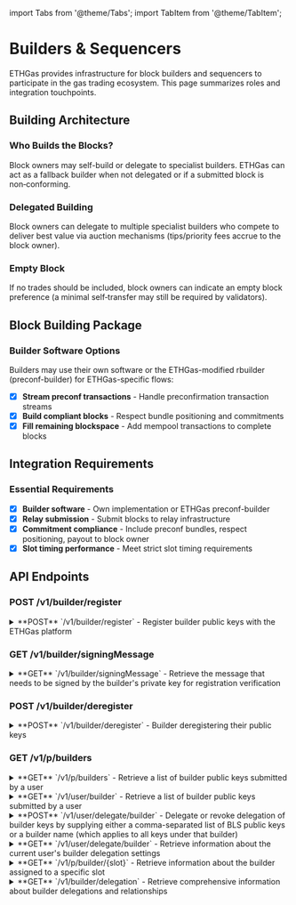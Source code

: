 import Tabs from '@theme/Tabs';
import TabItem from '@theme/TabItem';

<!-- ---
sidebar_position: 2
--- -->

# Builders & Sequencers

<!-- :::info Role scope
This page focuses on Builders. For Developers see [Overview](/docs/developers/overview). 
For Validators see [Validator Overview](/docs/validators/overview). 
::: -->

ETHGas provides infrastructure for block builders and sequencers to participate in the gas trading ecosystem. This page summarizes roles and integration touchpoints.

## Building Architecture

<div className="row">
  <div className="col col--4">
    <div className="feature-card">
      <h3>Who Builds the Blocks?</h3>
      <p>Block owners may self-build or delegate to specialist builders. ETHGas can act as a fallback builder when not delegated or if a submitted block is non‑conforming.</p>
    </div>
  </div>
  <div className="col col--4">
    <div className="feature-card">
      <h3>Delegated Building</h3>
      <p>Block owners can delegate to multiple specialist builders who compete to deliver best value via auction mechanisms (tips/priority fees accrue to the block owner).</p>
    </div>
  </div>
  <div className="col col--4">
    <div className="feature-card">
      <h3>Empty Block</h3>
      <p>If no trades should be included, block owners can indicate an empty block preference (a minimal self‑transfer may still be required by validators).</p>
    </div>
  </div>
</div>


## Block Building Package

<div className="feature-card">
  <h3>Builder Software Options</h3>
  <p>Builders may use their own software or the ETHGas-modified rbuilder (preconf-builder) for ETHGas-specific flows:</p>
  
  - [x] **Stream preconf transactions** - Handle preconfirmation transaction streams
  - [x] **Build compliant blocks** - Respect bundle positioning and commitments
  - [x] **Fill remaining blockspace** - Add mempool transactions to complete blocks
</div>

<!-- ### Resources

- **Preconf Builder (optional)**: <a href="https://github.com/ethgas-developer/preconf-builder" target="_blank" rel="noopener noreferrer">https://github.com/ethgas-developer/preconf-builder</a>
- **Builder Scripts**: <a href="https://github.com/ethgas-developer/ethgas-builder-scripts" target="_blank" rel="noopener noreferrer">https://github.com/ethgas-developer/ethgas-builder-scripts</a> -->


## Integration Requirements

<div className="feature-card">
  <h3>Essential Requirements</h3>
  
  - [x] **Builder software** - Own implementation or ETHGas preconf-builder
  - [x] **Relay submission** - Submit blocks to relay infrastructure
  - [x] **Commitment compliance** - Include preconf bundles, respect positioning, payout to block owner
  - [x] **Slot timing performance** - Meet strict slot timing requirements
</div>

## API Endpoints

<div className="api-endpoints-grid">

### POST /v1/builder/register

<details className="api-endpoint" id="post-v1builderregister">
<summary className="api-endpoint-header">
  <span className="api-method-post">**POST**</span> `/v1/builder/register` - Register builder public keys with the ETHGas platform
</summary>

**Code Example:**
<Tabs>
<TabItem value="http" label="HTTP" default>

```bash
curl -H "Authorization: Bearer {{access_token}}" -X POST /v1/builder/register?publicKeys=0x12345...,0x234134...&signatures=2asdfjghadg,xghlktdhj
```

</TabItem>
<TabItem value="python" label="Python">

```python
import requests

url = "https://mainnet.app.ethgas.com/api/v1/builder/register"

payload = {
    'publicKeys': '0x123456789abcdef...,0x234134...',
    'signatures': '2asdfjghadg,xghlktdhj'
}

headers = {
    'Authorization': 'Bearer <your-auth-token>',
    'Content-Type': 'application/json'
}

response = requests.post(url, headers=headers, params=payload)

print(response.text)
```

</TabItem>
</Tabs>


#### Request Parameters

| Parameter | Required | Type | Description |
|-----------|----------|------|-------------|
| publicKeys | Yes | string | Comma separated list of builder bls public key in hex |
| signatures | Yes | string | Comma separated list of bls signatures in hex |

#### Response Example

```json
{
    "success": true,
    "data": {
        "results": [
            {
                "publicKey": "0xa25addc4fc16f72ca667177d7a5533d4287b3574f0127ffc227095e90b0b1fd0dd48c421e04e613d2298fe4dac83a2a5",
                "result": {
                    "result": 0,
                    "description": "Success"
                }
            },
            {
                "publicKey": "0xaea551245bd0512de5222834db5f3bc9cba1a04a2e8f5de0d4fea843c9fee1af31bb9373ba6b9da08a0820f695c6ab6e",
                "result": {
                    "result": 0,
                    "description": "Success"
                }
            }
        ]
    }
}
```

#### Response Body

| Field | Type | Description |
|-------|------|-------------|
| success | boolean | Success status of the request |
| data | object | Response data container |
| └ results | object[] | Results of builder public key registrations |
| └└ publicKey | string | Public key in the registration |
| └└ result | object | Builder Registration Result |
| └└└ result | integer | Builder Registration Result Code |
| └└└ description | string | Builder Registration Result Description |


:::info
 Note: Please refer to [lookup table](/docs/reference/lookup-tables) to check the builder registration result enum
:::
</details>





### GET /v1/builder/signingMessage

<details className="api-endpoint" id="get-v1buildersigningmessage">
<summary className="api-endpoint-header">
  <span className="api-method-get">**GET**</span> `/v1/builder/signingMessage` - Retrieve the message that needs to be signed by the builder's private key for registration verification
</summary>

**Code Example:**
<Tabs>
<TabItem value="http" label="HTTP" default>


```bash
curl -H "Authorization: Bearer {{access_token}}" -X POST /v1/builder/signingMessage
```

</TabItem>
<TabItem value="python" label="Python">

```python
import requests

url = "https://mainnet.app.ethgas.com/api/v1/builder/signingMessage"

headers = {
    'Authorization': 'Bearer <your-auth-token>',
    'Content-Type': 'application/json'

}

response = requests.get(url, headers=headers)

print(response.text)
```

</TabItem>
</Tabs>


#### Response Example

```json
{
    "success": true,
    "data": {
        "message": {
            "eoaAddress": "0xd065335192d920ce2de4a88557f232943a901a9f"
        }
    }
}
```

#### Response Body

| Field | Type | Description |
|-------|------|-------------|
| success | boolean | Success status of the request |
| data | object | Response data container |
| └ message | object | Signing message |
| └└ eoaAddress | string | EOA address of current user |

</details>

### POST /v1/builder/deregister

<details className="api-endpoint" id="post-v1builderderegister">
<summary className="api-endpoint-header">
  <span className="api-method-post">**POST**</span> `/v1/builder/deregister` - Builder deregistering their public keys
</summary>

**Code Example:**
<Tabs>
<TabItem value="http" label="HTTP" default>

```bash
curl -H "Authorization: Bearer {{access_token}}" -X POST /v1/validator/deregister?publicKey=0x123423qtdgasdg...
```

</TabItem>
<TabItem value="python" label="Python">

```python
import requests

url = "https://mainnet.app.ethgas.com/api/v1/builder/deregister"

payload = {
    'publicKeys': '0x123456789abcdef...,0x234134...'
}

headers = {
    'Authorization': 'Bearer <your-auth-token>',
    'Content-Type': 'application/json'
}

response = requests.post(url, headers=headers, params=payload)

print(response.text)
```

</TabItem>
</Tabs>


#### Request Parameters

| Parameter | Required | Type | Description |
|-----------|----------|------|-------------|
| publicKeys | Yes | string | List of builder bls public keys in hex |

#### Response Example

```json
{
    "success": true
}
```

#### Response Body

| Field | Type | Description |
|-------|------|-------------|
| success | boolean | Success status of the request |
<!-- | data | object | Response data container |
| └ results | object[] | Results of builder public key deregistrations |
| └└ publicKey | string | Public key in the deregistration |
| └└ result | object | Builder Registration Result |
| └└└ result | integer | Builder Registration Result Code |
| └└└ description | string | Builder Registration Result Description | -->

</details>

### GET /v1/p/builders

<details className="api-endpoint" id="get-v1pbuilders">
<summary className="api-endpoint-header">
  <span className="api-method-get">**GET**</span> `/v1/p/builders` - Retrieve a list of builder public keys submitted by a user
</summary>

**Code Example:**
<Tabs>
<TabItem value="http" label="HTTP" default>

```bash
GET /v1/p/builders
```

#### Response Example

```json
{
    "success": true,
    "data": {
        "builders": {
            "whitelistedBuilders": {
                "btcs": [
                    "0x123456789abcdef...",
                    "0xfb3456789abcdef..."
                ]
            },
            "unnamedBuilders": [
                "0x123456789abcdef...",
                "0xfb3456789abcdef..."
            ],
            "fallbackBuilder": "0xlhadunabcdef..."
        }
    }
}
```

</TabItem>
<TabItem value="python" label="Python">

```python
import requests

url = "https://mainnet.app.ethgas.com/api/v1/p/builders"

headers = {
    'Authorization': 'Bearer <your-auth-token>'
}

response = requests.get(url, headers=headers)

print(response.text)
```

#### Response Example

```json
{
    "success": true,
    "data": {
        "builders": {
            "whitelistedBuilders": {
                "btcs": [
                    "0x123456789abcdef...",
                    "0xfb3456789abcdef..."
                ]
            },
            "unnamedBuilders": [
                "0x123456789abcdef...",
                "0xfb3456789abcdef..."
            ],
            "fallbackBuilder": "0xlhadunabcdef..."
        }
    }
}
```

</TabItem>
</Tabs>

#### Response Body

| Field | Type | Description |
|-------|------|-------------|
| success | boolean | Success status of the request|
| data | object | Response data container |
| └ builders | object | List of builder objects |
| └└ whitelistedBuilders | object | Array of builder objects |
| └└└ unnamedBuilders | list | List of public key of unnamed builder in hex|
| └└└ fallbackBuilder | string | Public key of the ETHGAS fallback builder in hex|

</details>

<details className="api-endpoint" id="get-user-builder">
<summary className="api-endpoint-header">
  <span className="api-method-get">**GET**</span> `/v1/user/builder` - Retrieve a list of builder public keys submitted by a user
</summary>

**Code Example:**
<Tabs>
<TabItem value="http" label="HTTP" default>

```bash
GET /v1/user/builder
```

</TabItem>
<TabItem value="python" label="Python">

```python
import requests

url = "https://mainnet.app.ethgas.com/api/v1/user/builder"


response = requests.get(url, headers=headers)

print(response.text)
```

</TabItem>
</Tabs>


#### Response Example

```json
{
    "success": true,
    "data": {
        "builders": [
            "0xa25addc4fc16f72ca667177d7a5533d4287b3574f0127ffc227095e90b0b1fd0dd48c421e04e613d2298fe4dac83a2a5",
            "0xa6745dd64a0a393497d5a7d4904b613aa386f47eb2e3617cf791f059291f2812683305a4bd562d63ec15990b67795e2a",
            "0xaea551245bd0512de5222834db5f3bc9cba1a04a2e8f5de0d4fea843c9fee1af31bb9373ba6b9da08a0820f695c6ab6e"
        ]
    }
}
```

#### Response Body

| Field | Type | Description |
|-------|------|-------------|
| success | boolean | Success status of the request |
| data | object | Response data container |
| └ builders | string[] | List of builder bls keys.
 |

</details>

<details className="api-endpoint" id="post-user-delegate-builder">
<summary className="api-endpoint-header">
  <span className="api-method-post">**POST**</span> `/v1/user/delegate/builder` - Delegate or revoke delegation of builder keys by supplying either a comma-separated list of BLS public keys or a builder name (which applies to all keys under that builder)
</summary>

**Code Example:**
<Tabs>
<TabItem value="http" label="HTTP" default>

```bash
curl -H "Authorization: Bearer {{access_token}}" -X POST /v1/user/delegate/builder?publicKeys=0x12345...,0x2df345...&enable=true
```

</TabItem>
<TabItem value="python" label="Python">

```python
import requests

url = "https://mainnet.app.ethgas.com/api/v1/user/delegate/builder"

payload = {
    'publicKeys': '0x123456789abcdef...,0x2df345...',
    'enable': true
}

headers = {
    'Authorization': 'Bearer <your-auth-token>',
    'Content-Type': 'application/json'
}

response = requests.post(url, headers=headers, params=payload)

print(response.text)
```

</TabItem>
</Tabs>


#### Request Parameters

| Parameter | Required | Type | Description |
|-----------|----------|------|-------------|
| publicKeys | No | string | Builder's BLS public key to delegate to |
| builderName| No | string | Builder name |
| enable | Yes | boolean | Delegate or revoke builder delegation.| 

#### Response Example

```json
{
    "success": true
}
```

#### Response Body

| Field | Type | Description |
|-------|------|-------------|
| success | boolean | Success status of the request |


:::note
Note: User needs to delegate a new builder 2 seconds before the market close in order to be effective in that epoch.
:::

</details>

<details className="api-endpoint" id="get-user-delegate-builder">
<summary className="api-endpoint-header">
  <span className="api-method-get">**GET**</span> `/v1/user/delegate/builder` - Retrieve information about the current user's builder delegation settings
</summary>

**Code Example:**
<Tabs>
<TabItem value="http" label="HTTP" default>
```bash
curl -H "Authorization: Bearer {{access_token}}" -X GET /v1/user/delegate/builder
```

</TabItem>
<TabItem value="python" label="Python">

```python
import requests

url = "https://mainnet.app.ethgas.com/api/v1/user/delegate/builder"

headers = {
    'Authorization': 'Bearer <your-auth-token>',
    'Content-Type': 'application/json'

}

response = requests.get(url, headers=headers)

print(response.text)
```

</TabItem>
</Tabs>


#### Response Example

```json
{
    "success": true,
    "data": {
        "delegatedBuilders": [
            "0x123456789abcdef...",
            "0xfb3456789abcdef..."
        ]
    }
}
```

#### Response Body

| Field | Type | Description |
|-------|------|-------------|
| success | boolean | Success status of the request |
| data | object | Response data container |
| └ delegatedBuilders | string[] | The delegated builder public key |

</details>

<details className="api-endpoint" id="get-p-builder-slot">
<summary className="api-endpoint-header">
  <span className="api-method-get">**GET**</span> `/v1/p/builder/{slot}` - Retrieve information about the builder assigned to a specific slot
</summary>

**Code Example:**
<Tabs>
<TabItem value="http" label="HTTP" default>

```bash
GET /v1/p/builder/123
```

</TabItem>
<TabItem value="python" label="Python">

```python
import requests

url = "https://mainnet.app.ethgas.com/api/v1/p/builder/123"


response = requests.get(url, headers=headers)

print(response.text)
```

</TabItem>
</Tabs>


#### Path Parameters

| Parameter | Required | Type | Description |
|-----------|----------|------|-------------|
| slot | YES | integer | The Slot ID to query the builder |

#### Response Example

```json
{
    "success" : true,
    "data": {
        "slot": 123,
        "builders": [
            "0x123456789abcdef...",
            "0x156256789ad4fef..."
        ],
        "fallbackBuilder": "0xdsfa56789abcdef..."
    }
}
```

#### Response Body

| Field | Type | Description |
|-------|------|-------------|
| success | boolean | Success status of the request |
| data | object | Response data container |
| └ slot | integer | The slot number |
| └ builders | string[] | List of available builder keys for the queried slot |
| └ fallbackBuilder | string | Public key of the fallback builder in hexadecimal format|


</details>

<details className="api-endpoint" id="get-builder-delegation">
<summary className="api-endpoint-header">
  <span className="api-method-get">**GET**</span> `/v1/builder/delegation` - Retrieve comprehensive information about builder delegations and relationships
</summary>

**Code Example:**
<Tabs>
<TabItem value="http" label="HTTP" default>

```bash
curl -H "Authorization: Bearer {{access_token}}" -X GET /v1/builder/delegation
```

</TabItem>
<TabItem value="python" label="Python">

```python
import requests

url = "https://mainnet.app.ethgas.com/api/v1/builder/delegation"

headers = {
    'Authorization': 'Bearer <your-auth-token>',
    'Content-Type': 'application/json'

}

response = requests.get(url, headers=headers)

print(response.text)
```

</TabItem>
</Tabs>

#### Response Example

```json
{
    "success": true,
    "data": {
        "builderDelegations": {
            "0xefefdffaddfeefef000...": ["0xabadba...", "0x2asdfadv..."],
            "0xdfg2345dfg0efefdffa...": ["0x58de13...", "0x2ab05ed1..."]
        }
    }
}
```

#### Response Body

| Field | Type | Description |
|-------|------|-------------|
| success | boolean | Success status of the request |
| data | object | Response data container |
| └ builderDelegation | object | Mapping of builder delegations from corresponding builder key registered by the user |
| └└  | string | Corresponding builder key registered by the user |
| └└└  | string[] | EOA address who delegated to the builder key |

</details>

</div> 
